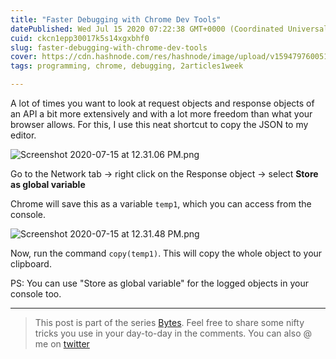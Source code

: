 ```yaml
---
title: "Faster Debugging with Chrome Dev Tools"
datePublished: Wed Jul 15 2020 07:22:38 GMT+0000 (Coordinated Universal Time)
cuid: ckcn1epp30017k5s14xgxbhf0
slug: faster-debugging-with-chrome-dev-tools
cover: https://cdn.hashnode.com/res/hashnode/image/upload/v1594797600513/xGqEqQYvp.jpeg
tags: programming, chrome, debugging, 2articles1week

---
```


A lot of times you want to look at request objects and response objects of an API a bit more extensively and with a lot more freedom than what your browser allows. For this, I use this neat shortcut to copy the JSON to my editor.


![Screenshot 2020-07-15 at 12.31.06 PM.png](https://cdn.hashnode.com/res/hashnode/image/upload/v1594796636954/Fc2L_tzr7.png)

Go to the Network tab -> right click on the Response object -> select **Store as global variable**

Chrome will save this as a variable `temp1`, which you can access from the console.


![Screenshot 2020-07-15 at 12.31.48 PM.png](https://cdn.hashnode.com/res/hashnode/image/upload/v1594796795321/mhxMaXfaV.png)

Now, run the command `copy(temp1)`. This will copy the whole object to your clipboard.

PS: You can use "Store as global variable" for the logged objects in your console too.

<hr/>


>This post is part of the series [Bytes](https://hashnode.com/series/bytes-ckckqh5km0000mks1fghg1rc5).
 Feel free to share some nifty tricks you use in your day-to-day in the comments. You can also @ me on [twitter](https://twitter.com/vamsirao7)